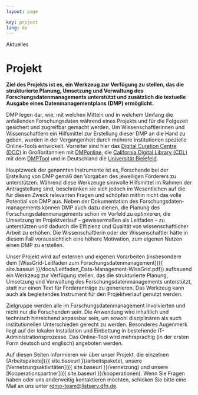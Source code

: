 ```yaml
---
layout: page

key: project
lang: de
---
```


Aktuelles


Projekt
=======

**Ziel des Projekts ist es, ein Werkzeug zur Verfügung zu stellen, das die strukturierte Planung, Umsetzung und Verwaltung des Forschungsdatenmanagements unterstützt und zusätzlich die textuelle Ausgabe eines Datenmanagementplans (DMP) ermöglicht.**

DMP legen dar, wie, mit welchen Mitteln und in welchem Umfang die anfallenden Forschungsdaten während eines Projekts und für die Folgezeit gesichert und zugreifbar gemacht werden. Um Wissenschaftlerinnen und Wissenschaftlern ein Hilfsmittel zur Erstellung dieser DMP an die Hand zu geben, wurden in der Vergangenheit durch mehrere Institutionen spezielle Online-Tools entwickelt. Vorreiter sind hier das [Digital Curation Centre (DCC)](http://www.dcc.ac.uk) in Großbritannien mit [DMPonline](https://dmponline.dcc.ac.uk), die [California Digital Library (CDL)](http://www.cdlib.org) mit dem [DMPTool](https://dmptool.org/) und in Deutschland die [Universität Bielefeld](https://data.uni-bielefeld.de/de/data-management-plan).

Hauptzweck der genannten Instrumente ist es, Forschende bei der Erstellung von DMP gemäß den Vorgaben des jeweiligen Förderers zu unterstützen. Während diese Werkzeuge sinnvolle Hilfsmittel im Rahmen der Antragstellung sind, beschränken sie sich jedoch im Wesentlichen auf die für diesen Zweck relevanten Fragen und schöpfen mithin nicht das volle Potential von DMP aus. Neben der Dokumentation des Forschungsdaten­manage­ments können DMP auch dazu dienen, die Planung des Forschungsdatenmanagements schon im Vorfeld zu optimieren, die Umsetzung im Projektverlauf – gewissermaßen als Leitfaden – zu unterstützen und dadurch die Effizienz und Qualität von wissenschaftlicher Arbeit zu erhöhen. Die Wissenschaftlerin oder der Wissenschaftler hätte in diesem Fall voraussichtlich eine höhere Moti­vation, zum eigenen Nutzen einen DMP zu erstellen.

Unser Projekt wird auf externen und eigenen Vorarbeiten (insbesondere dem [WissGrid-Leitfaden zum Forschungsdatenmanagement]({{ site.baseurl }}/docs/Leitfaden_Data-Management-WissGrid.pdf)) aufbauend ein Werkzeug zur Verfügung stellen, das die strukturierte Planung, Umsetzung und Verwaltung des For­schungs­datenmanagements unterstützt, statt nur einen Text für Förderanträge zu generieren. Das Werkzeug kann auch als begleitendes Instrument für den Projektverlauf genutzt werden.

Zielgruppe werden alle im Forschungsdatenmanagement Involvierten und nicht nur die For­schenden sein. Die Anwendung wird inhaltlich und technisch hinreichend anpassbar sein, um sowohl dis­zi­plinären als auch institutionellen Unterschieden gerecht zu werden. Besonderes Augenmerk liegt auf der lokalen Installation und Einbettung in bestehende IT-Administrationsprozesse. Das Online-Tool wird mehrsprachig (in der ersten Form deutsch und englisch) angeboten werden.

Auf diesen Seiten informieren wir über unser Projekt, die einzelnen [Arbeitspakete]({{ site.baseurl }}/arbeitspakete), unsere [Vernetzungsaktivitäten]({{ site.baseurl }}/vernetzung) und unsere [Kooperationspartner]({{ site.baseurl }}/kooperationen). Wenn Sie Fragen haben oder uns anderweitig kontaktieren möchten, schicken Sie bitte eine Mail an uns unter <a href="rdmo-team@listserv.dfn.de">rdmo-team@listserv.dfn.de</a>.
